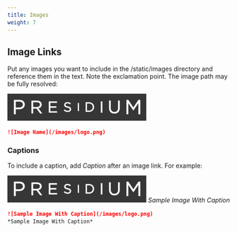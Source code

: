 ```yaml
---
title: Images
weight: 7
---
```


## Image Links

Put any images you want to include in the <project root>/static/images directory and reference them in the text. 
Note the exclamation point. The image path may be fully resolved:

![Image Name](/images/logo.png)

```md
![Image Name](/images/logo.png)
```

### Captions

To include a caption, add *Caption* after an image link. For example:

![Sample Image With Caption](/images/logo.png)
*Sample Image With Caption*

```md
![Sample Image With Caption](/images/logo.png)
*Sample Image With Caption*
```
